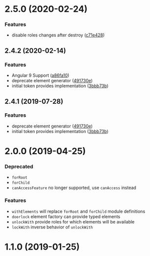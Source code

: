 # 2.5.0 (2020-02-24)


### Features

* disable roles changes after destroy ([c71e428](https://github.com/grachpower/ngx-role-permissions/commit/c71e428))



## 2.4.2 (2020-02-14)


### Features

* Angular 9 Support ([a86fa10](https://github.com/grachpower/ngx-role-permissions/commit/a86fa10))
* deprecate element generator ([491730e](https://github.com/grachpower/ngx-role-permissions/commit/491730e))
* initial token provides implementation ([3bbb73b](https://github.com/grachpower/ngx-role-permissions/commit/3bbb73b))



## 2.4.1 (2019-07-28)



### Features

* deprecate element generator ([491730e](https://github.com/grachpower/ngx-role-permissions/commit/491730e))
* initial token provides implementation ([3bbb73b](https://github.com/grachpower/ngx-role-permissions/commit/3bbb73b))



# 2.0.0 (2019-04-25)
### Deprecated
* `forRoot`
* `forChild`
* `canAccessFeature` no longer supported, use `canAccess` instead

### Features
* `withElements` will replace `forRoot` and `forChild` module definitions
* `doorlock` element factory can provide typed elements
* `unlockWith` provide roles for which elements will be available
* `lockWith` inverse behavior of `unlockWith`

# 1.1.0 (2019-01-25)



